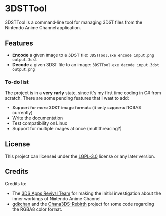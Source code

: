 # 3DSTTool  
3DSTTool is a command-line tool for managing 3DST files from the Nintendo Anime Channel application.  

## Features  

- **Encode** a given image to a 3DST file: `3DSTTool.exe encode input.png output.3dst`  
- **Decode** a given 3DST file to an image: `3DSTTool.exe decode input.3dst output.png`  

### To-do list  
The project is in a **very early** state, since it's my first time coding in C# from scratch. There are some pending features that I want to add:  

- Support for more 3DST image formats (it only supports RGBA8 currently)  
- Write the documentation  
- Test compatibility on Linux
- Support for multiple images at once (multithreading?)

## License  
This project can licensed under the [LGPL-3.0](LICENSE) license or any later version.  

## Credits  
Credits to:  

- The [3DS Apps Revival Team](https://discord.gg/2nCGTHSV9e) for making the initial investigation about the inner workings of Nintendo Anime Channel.  
- [gdkchan](https://github.com/gdkchan) and the [Ohana3DS-Rebirth](https://github.com/gdkchan/Ohana3DS-Rebirth) project for some code regarding the RGBA8 color format.  
